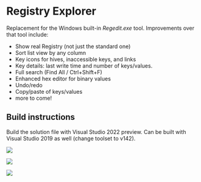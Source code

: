 # Registry Explorer

Replacement for the Windows built-in *Regedit.exe* tool. Improvements over that tool include:

* Show real Registry (not just the standard one)
* Sort list view by any column
* Key icons for hives, inaccessible keys, and links
* Key details: last write time and number of keys/values.
* Full search (Find All / Ctrl+Shift+F)
* Enhanced hex editor for binary values
* Undo/redo
* Copy/paste of keys/values
* more to come!

## Build instructions

Build the solution file with Visual Studio 2022 preview. Can be built with Visual Studio 2019 as well (change toolset to v142).

![](https://github.com/zodiacon/RegExp/blob/master/regexp1.png)

![](https://github.com/zodiacon/RegExp/blob/master/regexp2.png)

![](https://github.com/zodiacon/RegExp/blob/master/regexp3.png)
